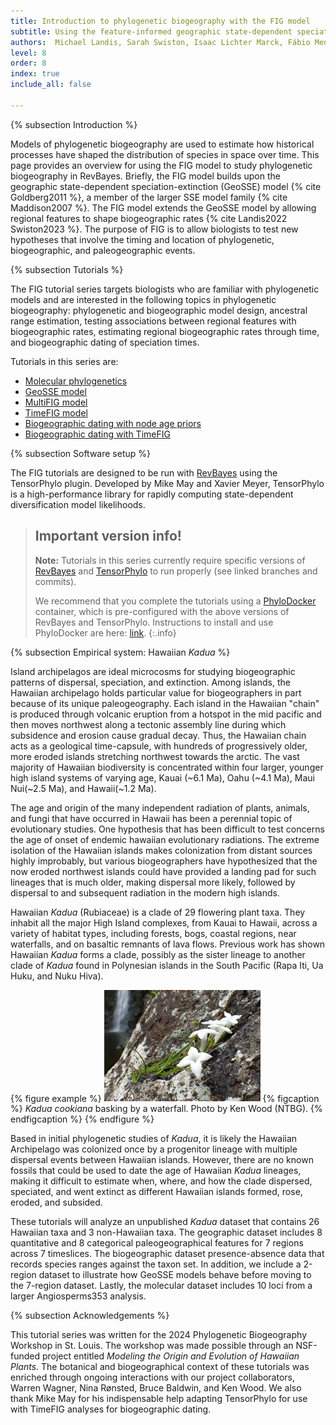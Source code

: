 ```yaml
---
title: Introduction to phylogenetic biogeography with the FIG model
subtitle: Using the feature-informed geographic state-dependent speciation-extinction (FIG) model for phylogenetic biogeography
authors:  Michael Landis, Sarah Swiston, Isaac Lichter Marck, Fábio Mendes, Felipe Zapata
level: 8
order: 8
index: true
include_all: false

---
```


{% subsection Introduction %}

Models of phylogenetic biogeography are used to estimate how historical processes have shaped the distribution of species in space over time. This page provides an overview for using the FIG model to study phylogenetic biogeography in RevBayes. Briefly, the FIG model builds upon the geographic state-dependent speciation-extinction (GeoSSE) model {% cite Goldberg2011 %}, a member of the larger SSE model family {% cite Maddison2007 %}. The FIG model extends the GeoSSE model by allowing regional features to shape biogeographic rates {% cite Landis2022 Swiston2023 %}. The purpose of FIG is to allow biologists to test new hypotheses that involve the timing and location of phylogenetic, biogeographic, and paleogeographic events.

{% subsection Tutorials %}

The FIG tutorial series targets biologists who are familiar with phylogenetic models and are interested in the following topics in phylogenetic biogeography: phylogenetic and biogeographic model design, ancestral range estimation, testing associations between regional features with biogeographic rates, estimating regional biogeographic rates through time, and biogeographic dating of speciation times.

Tutorials in this series are:
- [Molecular phylogenetics](../timefig_dating/#molecular-phylogenetics)
- [GeoSSE model](../geosse/)
- [MultiFIG model](../multifig/)
- [TimeFIG model](../timefig_simple/)
- [Biogeographic dating with node age priors](../timefig_dating/#biogeographic-dating-with-node-calibration)
- [Biogeographic dating with TimeFIG](../timefig_dating/#biogeographic-dating-with-timefig)

{% subsection Software setup %}

The FIG tutorials are designed to be run with [RevBayes](https://github.com/revbayes/revbayes) using the TensorPhylo plugin. Developed by Mike May and Xavier Meyer, TensorPhylo is a high-performance library for rapidly computing state-dependent diversification model likelihoods.

> ## Important version info!
> **Note:** Tutorials in this series currently require specific versions of [RevBayes](https://github.com/revbayes/revbayes/commit/55c8174ea696fbd580daad8383d58f7ffd444d43) and [TensorPhylo](https://bitbucket.org/mrmay/tensorphylo/commits/daa0aed2c4acd394e2cb098b1c3706633d5b8301) to run properly (see linked branches and commits).
>
> We recommend that you complete the tutorials using a [PhyloDocker](https://hub.docker.com/r/sswiston/phylo_docker) container, which is pre-configured with the above versions of RevBayes and TensorPhylo. Instructions to install and use PhyloDocker are here: [link](https://revbayes.github.io/tutorials/docker).
{:.info}

{% subsection Empirical system: Hawaiian *Kadua* %}

Island archipelagos are ideal microcosms for studying biogeographic patterns of dispersal, speciation, and extinction. Among islands, the Hawaiian archipelago holds particular value for biogeographers in part because of its unique paleogeography. Each island in the Hawaiian "chain" is produced through volcanic eruption from a hotspot in the mid pacific and then moves northwest along a tectonic assembly line during which subsidence and erosion cause gradual decay. Thus, the Hawaiian chain acts as a geological time-capsule, with hundreds of progressively older, more eroded islands stretching northwest towards the arctic. The vast majority of Hawaiian biodiversity is concentrated within four larger, younger high island systems of varying age, Kauai (~6.1 Ma), Oahu (~4.1 Ma), Maui Nui(~2.5 Ma), and Hawaii(~1.2 Ma).

The age and origin of the many independent radiation of plants, animals, and fungi that have occurred in Hawaii has been a perennial topic of evolutionary studies. One hypothesis that has been difficult to test concerns the age of onset of endemic hawaiian evolutionary radiations. The extreme isolation of the Hawaiian islands makes colonization from distant sources highly improbably, but various biogeographers have hypothesized that the now eroded northwest islands could have provided a landing pad for such lineages that is much older, making dispersal more likely, followed by dispersal to and subsequent radiation in the modern high islands.

Hawaiian *Kadua* (Rubiaceae) is a clade of 29 flowering plant taxa. They inhabit all the major High Island complexes, from Kauai to Hawaii, across a variety of habitat types, including forests, bogs, coastal regions, near waterfalls, and on basaltic remnants of lava flows. Previous work has shown Hawaiian *Kadua* forms a clade, possibly as the sister lineage to another clade of *Kadua* found in Polynesian islands in the South Pacific (Rapa Iti, Ua Huku, and Nuku Hiva).

{% figure example %}
<img src="figures/kadua_cookiana_ken_wood.jpg" width="250">
{% figcaption %}
*Kadua cookiana* basking by a waterfall. Photo by Ken Wood (NTBG).
{% endfigcaption %}
{% endfigure %}

Based in initial phylogenetic studies of *Kadua*, it is likely the Hawaiian Archipelago was colonized once by a progenitor lineage with multiple dispersal events between Hawaiian islands. However, there are no known fossils that could be used to date the age of Hawaiian *Kadua* lineages, making it difficult to estimate when, where, and how the clade dispersed, speciated, and went extinct as different Hawaiian islands formed, rose, eroded, and subsided.  

These tutorials will analyze an unpublished *Kadua* dataset that contains 26 Hawaiian taxa and 3 non-Hawaiian taxa. The geographic dataset includes 8 quantitative and 8 categorical paleogeographical features for 7 regions across 7 timeslices. The biogeographic dataset presence-absence data that records species ranges against the taxon set. In addition, we include a 2-region dataset to illustrate how GeoSSE models behave before moving to the 7-region dataset. Lastly, the molecular dataset includes 10 loci from a larger Angiosperms353 analysis.

{% subsection Acknowledgements %}

This tutorial series was written for the 2024 Phylogenetic Biogeography Workshop in St. Louis. The workshop was made possible through an NSF-funded project entitled *Modeling the Origin and Evolution of Hawaiian Plants*. The botanical and biogeographical context of these tutorials was enriched through ongoing interactions with our project collaborators, Warren Wagner, Nina Rønsted, Bruce Baldwin, and Ken Wood. We also thank Mike May for his indispensable help adapting TensorPhylo for use with TimeFIG analyses for biogeographic dating. 

